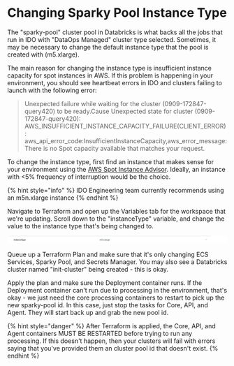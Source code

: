 # Changing Sparky Pool Instance Type

The "sparky-pool" cluster pool in Databricks is what backs all the jobs that run in IDO with "DataOps Managed" cluster type selected. Sometimes, it may be necessary to change the default instance type that the pool is created with \(m5.xlarge\).

The main reason for changing the instance type is insufficient instance capacity for spot instances in AWS. If this problem is happening in your environment, you should see heartbeat errors in IDO and clusters failing to launch with the following error:

> Unexpected failure while waiting for the cluster \(0909-172847-query420\) to be ready.Cause Unexpected state for cluster \(0909-172847-query420\): AWS\_INSUFFICIENT\_INSTANCE\_CAPACITY\_FAILURE\(CLIENT\_ERROR\): aws\_api\_error\_code:InsufficientInstanceCapacity,aws\_error\_message:There is no Spot capacity available that matches your request.

To change the instance type, first find an instance that makes sense for your environment using the [AWS Spot Instance Advisor](https://aws.amazon.com/ec2/spot/instance-advisor/). Ideally, an instance with &lt;5% frequency of interruption would be the choice.

{% hint style="info" %}
IDO Engineering team currently recommends using an m5n.xlarge instance
{% endhint %}

Navigate to Terraform and open up the Variables tab for the workspace that we're updating. Scroll down to the "instanceType" variable, and change the value to the instance type that's being changed to.

![](../../.gitbook/assets/image%20%28372%29.png)

Queue up a Terraform Plan and make sure that it's only changing ECS Services, Sparky Pool, and Secrets Manager. You may also see a Databricks cluster named "init-cluster" being created - this is okay. 

Apply the plan and make sure the Deployment container runs. If the Deployment container can't run due to processing in the environment, that's okay - we just need the core processing containers to restart to pick up the new sparky-pool id. In this case, just stop the tasks for Core, API, and Agent. They will start back up and grab the new pool id.

{% hint style="danger" %}
After Terraform is applied, the Core, API, and Agent containers MUST BE RESTARTED before trying to run any processing. If this doesn't happen, then your clusters will fail with errors saying that you've provided them an cluster pool id that doesn't exist.
{% endhint %}




